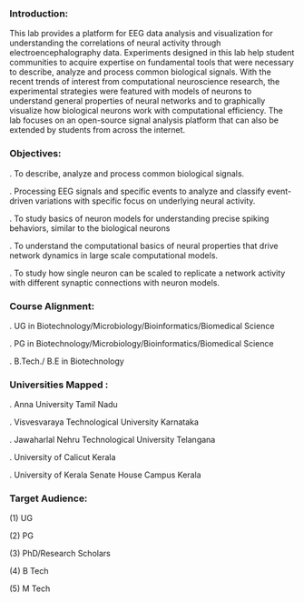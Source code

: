 ### Introduction:
This lab provides a platform for EEG data analysis and visualization for understanding the correlations of neural activity through electroencephalography data. Experiments designed in this lab help student communities to acquire expertise on fundamental tools that were necessary to describe, analyze and process common biological signals. With the recent trends of interest from computational neuroscience research, the experimental strategies were featured with models of neurons to understand general properties of neural networks and to graphically visualize how biological neurons work with computational efficiency. The lab focuses on an open-source signal analysis platform that can also be extended by students from across the internet.



### Objectives:

. To describe, analyze and process common biological signals.

. Processing EEG signals and specific events to analyze and classify event-driven variations with specific focus on underlying neural activity.

. To study basics of neuron models for understanding precise spiking behaviors, similar to the biological neurons

. To understand the computational basics of neural properties that drive network dynamics in large scale computational models.

. To study how single neuron can be scaled to replicate a network activity with different synaptic connections with neuron models.


### Course Alignment:

. UG in Biotechnology/Microbiology/Bioinformatics/Biomedical Science

. PG in Biotechnology/Microbiology/Bioinformatics/Biomedical Science

. B.Tech./ B.E in Biotechnology



### Universities Mapped :

. Anna University Tamil Nadu

. Visvesvaraya Technological University Karnataka

. Jawaharlal Nehru Technological University Telangana

. University of Calicut Kerala

. University of Kerala Senate House Campus Kerala



### Target Audience:

(1) UG

(2) PG

(3) PhD/Research Scholars

(4) B Tech

(5) M Tech


